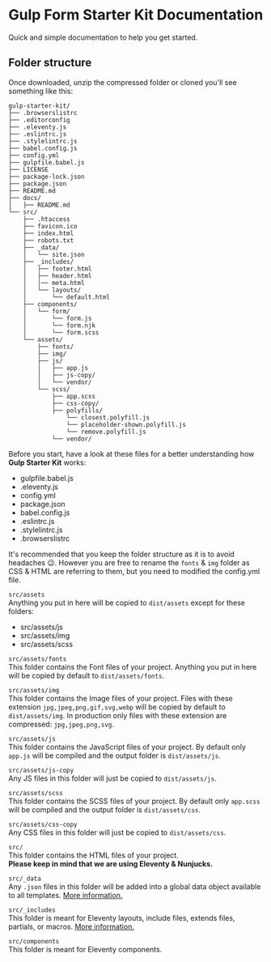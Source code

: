 # Gulp Form Starter Kit Documentation

Quick and simple documentation to help you get started.

## Folder structure
Once downloaded, unzip the compressed folder or cloned you'll see something like this:
```
gulp-starter-kit/
├── .browserslistrc
├── .editorconfig
├── .eleventy.js
├── .eslintrc.js
├── .stylelintrc.js
├── babel.config.js
├── config.yml
├── gulpfile.babel.js
├── LICENSE
├── package-lock.json
├── package.json
├── README.md
├── docs/
│   ├── README.md
└── src/
    ├── .htaccess
    ├── favicon.ico
    ├── index.html
    ├── robots.txt
    ├── _data/
    │   └── site.json
    ├── _includes/
    │   ├── footer.html
    │   ├── header.html
    │   │── meta.html
    │   └── layouts/
    │       └── default.html
    ├── components/
    │   └── form/
    │       └── form.js
    │       └── form.njk
    │       └── form.scss
    └── assets/
        ├── fonts/
        ├── img/
        ├── js/
        │   ├── app.js
        │   ├── js-copy/
        │   └── vendor/
        └── scss/
            ├── app.scss
            ├── css-copy/
            ├── polyfills/
                └── closest.polyfill.js
                └── placeholder-shown.polyfill.js
                └── remove.polyfill.js
            └── vendor/
```

Before you start, have a look at these files for a better understanding how **Gulp Starter Kit** works:
- gulpfile.babel.js
- .eleventy.js
- config.yml
- package.json
- babel.config.js
- .eslintrc.js
- .stylelintrc.js
- .browserslistrc

It's recommended that you keep the folder structure as it is to avoid headaches :wink:. However you are free to rename the `fonts` & `img` folder as CSS & HTML are referring to them, but you need to modified the config.yml file.

`src/assets`  
Anything you put in here will be copied to `dist/assets` except for these folders:
- src/assets/js
- src/assets/img
- src/assets/scss

`src/assets/fonts`  
This folder contains the Font files of your project. Anything you put in here will be copied by default to `dist/assets/fonts`.

`src/assets/img`  
This folder contains the Image files of your project. Files with these extension `jpg,jpeg,png,gif,svg,webp` will be copied by default to `dist/assets/img`. In production only files with these extension are compressed: `jpg,jpeg,png,svg`.

`src/assets/js`  
This folder contains the JavaScript files of your project. By default only `app.js` will be compiled and the output folder is `dist/assets/js`.

`src/assets/js-copy`  
Any JS files in this folder will just be copied to `dist/assets/js`.

`src/assets/scss`  
This folder contains the SCSS files of your project. By default only `app.scss` will be compiled and the output folder is `dist/assets/css`.

`src/assets/css-copy`  
Any CSS files in this folder will just be copied to `dist/assets/css`.

`src/`  
This folder contains the HTML files of your project.  
**Please keep in mind that we are using Eleventy & Nunjucks.**

`src/_data`  
Any `.json` files in this folder will be added into a global data object available to all templates. [More information.](https://www.11ty.dev/docs/data-global/#global-data-files)

`src/_includes`  
This folder is meant for Eleventy layouts, include files, extends files, partials, or macros. [More information.](https://www.11ty.dev/docs/config/#directory-for-includes)

`src/components`  
This folder is meant for Eleventy components.
